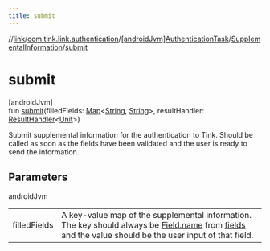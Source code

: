 ```yaml
---
title: submit
---
```

//[link](../../../../index.html)/[com.tink.link.authentication](../../index.html)/[[androidJvm]AuthenticationTask](../index.html)/[SupplementalInformation](index.html)/[submit](submit.html)



# submit



[androidJvm]\
fun [submit](submit.html)(filledFields: [Map](https://kotlinlang.org/api/latest/jvm/stdlib/kotlin.collections/-map/index.html)&lt;[String](https://kotlinlang.org/api/latest/jvm/stdlib/kotlin/-string/index.html), [String](https://kotlinlang.org/api/latest/jvm/stdlib/kotlin/-string/index.html)&gt;, resultHandler: [ResultHandler](../../../com.tink.service.handler/[android-jvm]-result-handler/index.html)&lt;[Unit](https://kotlinlang.org/api/latest/jvm/stdlib/kotlin/-unit/index.html)&gt;)



Submit supplemental information for the authentication to Tink. Should be called as soon as the fields have been validated and the user is ready to send the information.



## Parameters


androidJvm

| | |
|---|---|
| filledFields | A key-value map of the supplemental information. The key should always be [Field.name](../../../com.tink.model.misc/[android-jvm]-field/name.html) from [fields](fields.html) and the value should be the user input of that field. |




